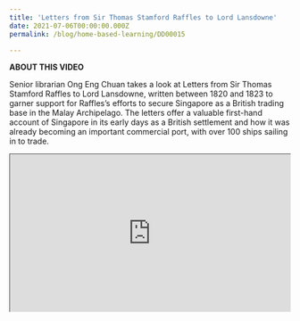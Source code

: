 ```yaml
---
title: 'Letters from Sir Thomas Stamford Raffles to Lord Lansdowne'
date: 2021-07-06T00:00:00.000Z
permalink: /blog/home-based-learning/DD00015

---
```


**ABOUT THIS VIDEO**

Senior librarian Ong Eng Chuan takes a look at Letters from Sir Thomas Stamford Raffles to Lord Lansdowne, written between 1820 and 1823 to garner support for Raffles’s efforts to secure Singapore as a British trading base in the Malay Archipelago. The letters offer a valuable first-hand account of Singapore in its early days as a British settlement and how it was already becoming an important commercial port, with over 100 ships sailing in to trade.



<style>.embed-container { position: relative; padding-bottom: 56.25%; height: 0; overflow: hidden; max-width: 100%; } .embed-container iframe, .embed-container object, .embed-container embed { position: absolute; top: 0; left: 0; width: 100%; height: 100%; }</style><div class='embed-container'>
<iframe src="https://nlb.ap.panopto.com/Panopto/Pages/Embed.aspx?id=461865bf-3321-4156-b075-ad2c004465ed&autoplay=false&offerviewer=false&showtitle=true&showbrand=true&start=0&interactivity=all" height="405" width="720" style="border: 1px solid #464646;" allowfullscreen allow="autoplay"></iframe></div>

